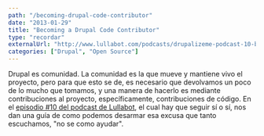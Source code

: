 ```yaml
---
path: "/becoming-drupal-code-contributor"
date: "2013-01-29"
title: "Becoming a Drupal Code Contributor"
type: "recordar"
externalUrl: "http://www.lullabot.com/podcasts/drupalizeme-podcast-10-becoming-drupal-code-contributor"
categories: ["Drupal", "Open Source"]
---
```


Drupal es comunidad. La comunidad es la que mueve y mantiene vivo el proyecto, pero para que esto se de, es necesario que devolvamos un poco de lo mucho que tomamos, y una manera de hacerlo es mediante contribuciones al proyecto, específicamente, contribuciones de código. En el [episodio #10 del podcast de Lullabot](http://www.lullabot.com/podcasts/drupalizeme-podcast-10-becoming-drupal-code-contributor), el cual hay que seguir sí o sí, nos dan una guía de como podemos desarmar esa excusa que tanto escuchamos, "no se como ayudar".

